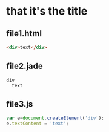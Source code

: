 # that it's the title

## file1.html
```html
<div>text</div>
```

## file2.jade
```jade
div
  text
```

## file3.js
```javascript
var e=document.createElement('div');
e.textContent = 'text';
```

